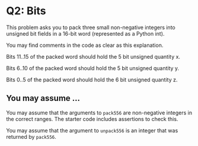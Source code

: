 # Q2: Bits

This problem asks you to pack three small 
non-negative integers into unsigned bit fields 
in a 16-bit word (represented as a Python int).

You may find comments in the code as clear 
as this explanation.   

Bits 11..15 of the packed word should hold
the 5 bit unsigned quantity x. 

Bits 6..10 of the packed word should hold 
the 5 bit unsigned quantity y. 

Bits 0..5 of the packed word should hold
the 6 bit unsigned quantity z. 

## You may assume ... 

You may assume that the arguments to 
`pack556` are non-negative integers in the 
correct ranges.  The starter code includes 
assertions to check this. 

You may assume that the argument to `unpack556`
is an integer that was returned by `pack556`. 




